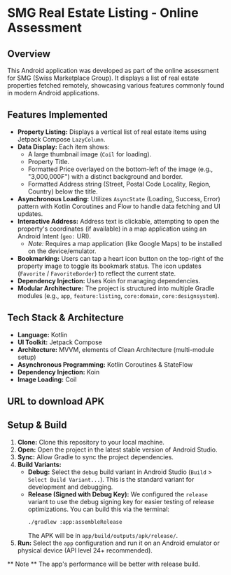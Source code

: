 # SMG Real Estate Listing - Online Assessment

## Overview

This Android application was developed as part of the online assessment for SMG (Swiss Marketplace Group). It displays a list of real estate properties fetched remotely, showcasing various features commonly found in modern Android applications.

## Features Implemented

*   **Property Listing:** Displays a vertical list of real estate items using Jetpack Compose `LazyColumn`.
*   **Data Display:** Each item shows:
    *   A large thumbnail image (`Coil` for loading).
    *   Property Title.
    *   Formatted Price overlayed on the bottom-left of the image (e.g., "3,000,000₣") with a distinct background and border.
    *   Formatted Address string (Street, Postal Code Locality, Region, Country) below the title.
*   **Asynchronous Loading:** Utilizes `AsyncState` (Loading, Success, Error) pattern with Kotlin Coroutines and Flow to handle data fetching and UI updates.
*   **Interactive Address:** Address text is clickable, attempting to open the property's coordinates (if available) in a map application using an Android Intent (`geo:` URI).
    *   *Note:* Requires a map application (like Google Maps) to be installed on the device/emulator.
*   **Bookmarking:** Users can tap a heart icon button on the top-right of the property image to toggle its bookmark status. The icon updates (`Favorite` / `FavoriteBorder`) to reflect the current state.
*   **Dependency Injection:** Uses Koin for managing dependencies.
*   **Modular Architecture:** The project is structured into multiple Gradle modules (e.g., `app`, `feature:listing`, `core:domain`, `core:designsystem`).

## Tech Stack & Architecture

*   **Language:** Kotlin
*   **UI Toolkit:** Jetpack Compose
*   **Architecture:** MVVM, elements of Clean Architecture (multi-module setup)
*   **Asynchronous Programming:** Kotlin Coroutines & StateFlow
*   **Dependency Injection:** Koin
*   **Image Loading:** Coil

## URL to download APK


## Setup & Build

1.  **Clone:** Clone this repository to your local machine.
2.  **Open:** Open the project in the latest stable version of Android Studio.
3.  **Sync:** Allow Gradle to sync the project dependencies.
4.  **Build Variants:**
    *   **Debug:** Select the `debug` build variant in Android Studio (`Build` > `Select Build Variant...`). This is the standard variant for development and debugging.
    *   **Release (Signed with Debug Key):** We configured the `release` variant to use the debug signing key for easier testing of release optimizations. You can build this via the terminal:
        ```bash
        ./gradlew :app:assembleRelease
        ```
        The APK will be in `app/build/outputs/apk/release/`.
5.  **Run:** Select the `app` configuration and run it on an Android emulator or physical device (API level 24+ recommended).

** Note ** The app's performance will be better with release build.
